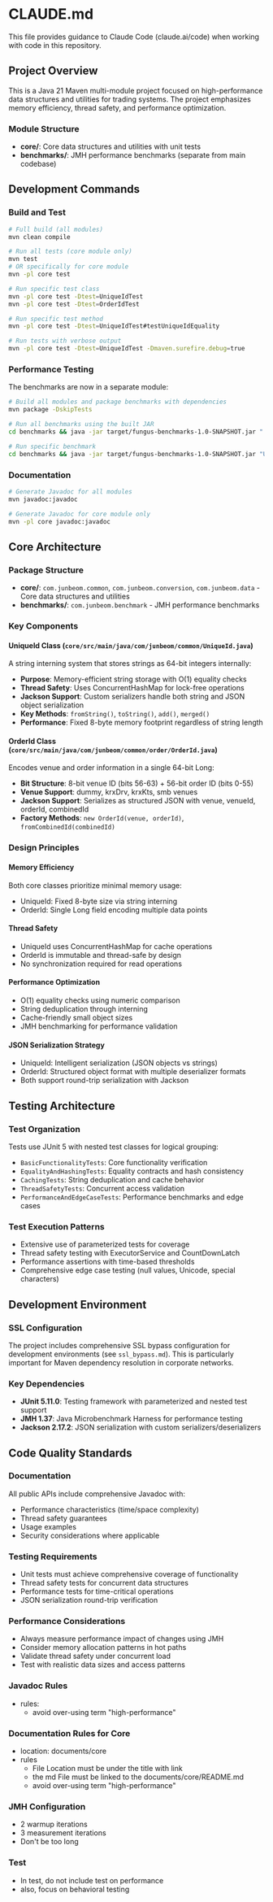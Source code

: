 # CLAUDE.md

This file provides guidance to Claude Code (claude.ai/code) when working with code in this repository.

## Project Overview

This is a Java 21 Maven multi-module project focused on high-performance data structures and utilities for trading systems. The project emphasizes memory efficiency, thread safety, and performance optimization.

### Module Structure
- **core/**: Core data structures and utilities with unit tests
- **benchmarks/**: JMH performance benchmarks (separate from main codebase)

## Development Commands

### Build and Test
```bash
# Full build (all modules)
mvn clean compile

# Run all tests (core module only)
mvn test
# OR specifically for core module
mvn -pl core test

# Run specific test class
mvn -pl core test -Dtest=UniqueIdTest
mvn -pl core test -Dtest=OrderIdTest

# Run specific test method
mvn -pl core test -Dtest=UniqueIdTest#testUniqueIdEquality

# Run tests with verbose output
mvn -pl core test -Dtest=UniqueIdTest -Dmaven.surefire.debug=true
```

### Performance Testing
The benchmarks are now in a separate module:
```bash
# Build all modules and package benchmarks with dependencies
mvn package -DskipTests

# Run all benchmarks using the built JAR
cd benchmarks && java -jar target/fungus-benchmarks-1.0-SNAPSHOT.jar ".*Benchmark.*"

# Run specific benchmark
cd benchmarks && java -jar target/fungus-benchmarks-1.0-SNAPSHOT.jar "UniqueIdBenchmark"
```

### Documentation
```bash
# Generate Javadoc for all modules
mvn javadoc:javadoc

# Generate Javadoc for core module only
mvn -pl core javadoc:javadoc
```

## Core Architecture

### Package Structure
- **core/**: `com.junbeom.common`, `com.junbeom.conversion`, `com.junbeom.data` - Core data structures and utilities
- **benchmarks/**: `com.junbeom.benchmark` - JMH performance benchmarks

### Key Components

#### UniqueId Class (`core/src/main/java/com/junbeom/common/UniqueId.java`)
A string interning system that stores strings as 64-bit integers internally:
- **Purpose**: Memory-efficient string storage with O(1) equality checks
- **Thread Safety**: Uses ConcurrentHashMap for lock-free operations
- **Jackson Support**: Custom serializers handle both string and JSON object serialization
- **Key Methods**: `fromString()`, `toString()`, `add()`, `merged()`
- **Performance**: Fixed 8-byte memory footprint regardless of string length

#### OrderId Class (`core/src/main/java/com/junbeom/common/order/OrderId.java`)
Encodes venue and order information in a single 64-bit Long:
- **Bit Structure**: 8-bit venue ID (bits 56-63) + 56-bit order ID (bits 0-55)
- **Venue Support**: dummy, krxDrv, krxKts, smb venues
- **Jackson Support**: Serializes as structured JSON with venue, venueId, orderId, combinedId
- **Factory Methods**: `new OrderId(venue, orderId)`, `fromCombinedId(combinedId)`

### Design Principles

#### Memory Efficiency
Both core classes prioritize minimal memory usage:
- UniqueId: Fixed 8-byte size via string interning
- OrderId: Single Long field encoding multiple data points

#### Thread Safety
- UniqueId uses ConcurrentHashMap for cache operations
- OrderId is immutable and thread-safe by design
- No synchronization required for read operations

#### Performance Optimization
- O(1) equality checks using numeric comparison
- String deduplication through interning
- Cache-friendly small object sizes
- JMH benchmarking for performance validation

#### JSON Serialization Strategy
- UniqueId: Intelligent serialization (JSON objects vs strings)
- OrderId: Structured object format with multiple deserializer formats
- Both support round-trip serialization with Jackson

## Testing Architecture

### Test Organization
Tests use JUnit 5 with nested test classes for logical grouping:
- `BasicFunctionalityTests`: Core functionality verification
- `EqualityAndHashingTests`: Equality contracts and hash consistency
- `CachingTests`: String deduplication and cache behavior
- `ThreadSafetyTests`: Concurrent access validation
- `PerformanceAndEdgeCaseTests`: Performance benchmarks and edge cases

### Test Execution Patterns
- Extensive use of parameterized tests for coverage
- Thread safety testing with ExecutorService and CountDownLatch
- Performance assertions with time-based thresholds
- Comprehensive edge case testing (null values, Unicode, special characters)

## Development Environment

### SSL Configuration
The project includes comprehensive SSL bypass configuration for development environments (see `ssl_bypass.md`). This is particularly important for Maven dependency resolution in corporate networks.

### Key Dependencies
- **JUnit 5.11.0**: Testing framework with parameterized and nested test support
- **JMH 1.37**: Java Microbenchmark Harness for performance testing
- **Jackson 2.17.2**: JSON serialization with custom serializers/deserializers

## Code Quality Standards

### Documentation
All public APIs include comprehensive Javadoc with:
- Performance characteristics (time/space complexity)
- Thread safety guarantees
- Usage examples
- Security considerations where applicable

### Testing Requirements
- Unit tests must achieve comprehensive coverage of functionality
- Thread safety tests for concurrent data structures
- Performance tests for time-critical operations
- JSON serialization round-trip verification

### Performance Considerations
- Always measure performance impact of changes using JMH
- Consider memory allocation patterns in hot paths
- Validate thread safety under concurrent load
- Test with realistic data sizes and access patterns

### Javadoc Rules
- rules:
    - avoid over-using term "high-performance"

### Documentation Rules for Core
- location: documents/core
- rules
    - File Location must be under the title with link
    - the md File must be linked to the documents/core/README.md
    - avoid over-using term "high-performance"


### JMH Configuration
- 2 warmup iterations
- 3 measurement iterations
- Don't be too long

### Test
- In test, do not include test on performance
- also, focus on behavioral testing
